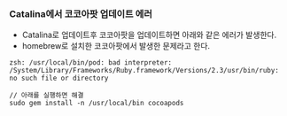 ### Catalina에서 코코아팟 업데이트 에러
- Catalina로 업데이트후 코코아팟을 업데이트하면 아래와 같은 에러가 발생한다.
- homebrew로 설치한 코코아팟에서 발생한 문제라고 한다.
~~~
zsh: /usr/local/bin/pod: bad interpreter: /System/Library/Frameworks/Ruby.framework/Versions/2.3/usr/bin/ruby: no such file or directory

// 아래를 실행하면 해결
sudo gem install -n /usr/local/bin cocoapods
~~~